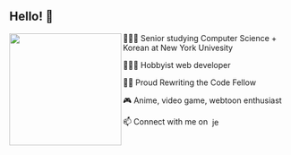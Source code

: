 <!--
**jennarim/jennarim** is a ✨ _special_ ✨ repository because its `README.md` (this file) appears on your GitHub profile.

Here are some ideas to get you started:

- 🔭 I’m currently working on ...
- 🌱 I’m currently learning ...
- 👯 I’m looking to collaborate on ...
- 🤔 I’m looking for help with ...
- 💬 Ask me about ...
- 📫 How to reach me: ...
- 😄 Pronouns: ...
- ⚡ Fun fact: ...
-->

## Hello! 👋
<p>
  <img align="left" height="200" src="https://i.imgur.com/FgmeE0v.gif">
</p>

🙋🏻‍♀️ Senior studying Computer Science + Korean at New York Univesity

👩🏻‍💻 Hobbyist web developer

👩‍🏫 Proud Rewriting the Code Fellow

🎮 Anime, video game, webtoon enthusiast

📫 Connect with me on &nbsp;<a href="https://linkedin.com/in/jennarim" target="blank"><img align="center" src="https://cdn.jsdelivr.net/npm/simple-icons@3.0.1/icons/linkedin.svg" alt="jennarim" height="17" width="17" /></a>

